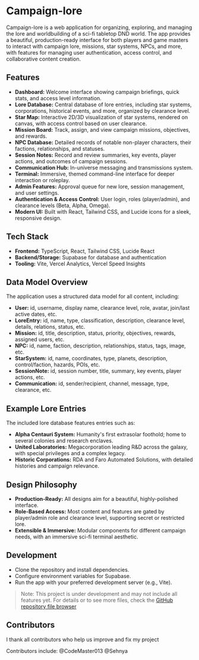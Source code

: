 # Campaign-lore

Campaign-lore is a web application for organizing, exploring, and managing the lore and worldbuilding of a sci-fi tabletop DND world. The app provides a beautiful, production-ready interface for both players and game masters to interact with campaign lore, missions, star systems, NPCs, and more, with features for managing user authentication, access control, and collaborative content creation.

## Features

- **Dashboard:** Welcome interface showing campaign briefings, quick stats, and access level information.
- **Lore Database:** Central database of lore entries, including star systems, corporations, historical events, and more, organized by clearance level.
- **Star Map:** Interactive 2D/3D visualization of star systems, rendered on canvas, with access control based on user clearance.
- **Mission Board:** Track, assign, and view campaign missions, objectives, and rewards.
- **NPC Database:** Detailed records of notable non-player characters, their factions, relationships, and statuses.
- **Session Notes:** Record and review summaries, key events, player actions, and outcomes of campaign sessions.
- **Communication Hub:** In-universe messaging and transmissions system.
- **Terminal:** Immersive, themed command-line interface for deeper interaction or roleplay.
- **Admin Features:** Approval queue for new lore, session management, and user settings.
- **Authentication & Access Control:** User login, roles (player/admin), and clearance levels (Beta, Alpha, Omega).
- **Modern UI:** Built with React, Tailwind CSS, and Lucide icons for a sleek, responsive design.

## Tech Stack

- **Frontend:** TypeScript, React, Tailwind CSS, Lucide React
- **Backend/Storage:** Supabase for database and authentication
- **Tooling:** Vite, Vercel Analytics, Vercel Speed Insights

## Data Model Overview

The application uses a structured data model for all content, including:

- **User:** id, username, display name, clearance level, role, avatar, join/last active dates, etc.
- **LoreEntry:** id, name, type, classification, description, clearance level, details, relations, status, etc.
- **Mission:** id, title, description, status, priority, objectives, rewards, assigned users, etc.
- **NPC:** id, name, faction, description, relationships, status, tags, image, etc.
- **StarSystem:** id, name, coordinates, type, planets, description, control/faction, hazards, POIs, etc.
- **SessionNote:** id, session number, title, summary, key events, player actions, etc.
- **Communication:** id, sender/recipient, channel, message, type, clearance, etc.

## Example Lore Entries

The included lore database features entries such as:
- **Alpha Centauri System:** Humanity's first extrasolar foothold; home to several colonies and research enclaves.
- **United Laboratories:** Megacorporation leading R&D across the galaxy, with special privileges and a complex legacy.
- **Historic Corporations:** RDA and Faro Automated Solutions, with detailed histories and campaign relevance.

## Design Philosophy

- **Production-Ready:** All designs aim for a beautiful, highly-polished interface.
- **Role-Based Access:** Most content and features are gated by player/admin role and clearance level, supporting secret or restricted lore.
- **Extensible & Immersive:** Modular components for different campaign needs, with an immersive sci-fi terminal aesthetic.

## Development

- Clone the repository and install dependencies.
- Configure environment variables for Supabase.
- Run the app with your preferred development server (e.g., Vite).

> Note: This project is under development and may not include all features yet. For details or to see more files, check the [GitHub repository file browser](https://github.com/CodeMaster013/Campaign-lore)

## Contributors
I thank all contributors who help us improve and fix my project

Contributors include:
@CodeMaster013
@Sehnya
